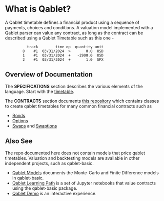 # What is Qablet?

A Qablet timetable defines a financial product using a sequence of payments, choices and conditions. A valuation model implemented with a Qablet parser can value any contract, as long as the contract can be described using a Qablet Timetable such as this one -

```
          track        time op  quantity unit
        0    #1  03/31/2024  >       0.0  USD
        1    #1  03/31/2024  +   -2900.0  USD
        2    #1  03/31/2024  +       1.0  SPX
```


## Overview of Documentation

The **SPECIFICATIONS** section describes the various elements of the language.
Start with the [timetable](specifications/timetable.md).


The **CONTRACTS** section documents [this repository](https://github.com/qablet/qablet-contracts) which contains classes to create qablet timetables
for many common financial contracts such as

- [Bonds](examples/bond_zero.md)
- [Options](examples/equity_vanilla.md)
- [Swaps](examples/rate_swap.md) and [Swaptions](examples/rate_swaption.md)

## Also See
The repo documented here does not contain models that price qablet timetables. Valuation and backtesting models are available in other independent projects, such as qablet-basic.

- [Qablet Models](https://qablet-academy.github.io/intro/) documents the Monte-Carlo and Finite Difference models in qablet-basic.
- [Qablet Learning Path](https://github.com/qablet-academy/intro) is a set of Jupyter notebooks that value contracts using the qablet-basic package.
- [Qablet Demo](https://apps-dash.onrender.com/) is an interactive experience.
